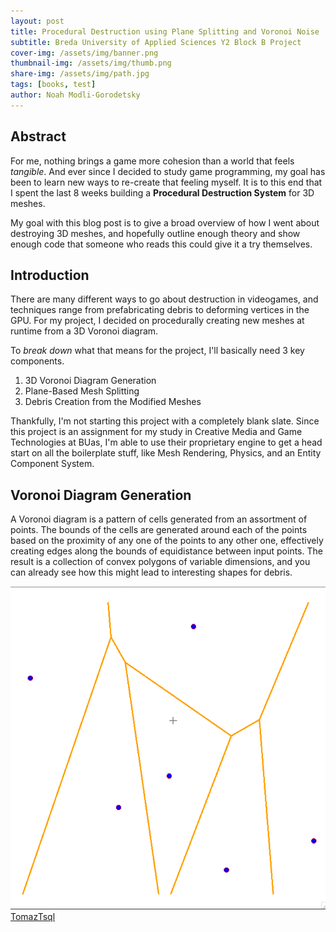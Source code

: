 ```yaml
---
layout: post
title: Procedural Destruction using Plane Splitting and Voronoi Noise
subtitle: Breda University of Applied Sciences Y2 Block B Project
cover-img: /assets/img/banner.png
thumbnail-img: /assets/img/thumb.png
share-img: /assets/img/path.jpg
tags: [books, test]
author: Noah Modli-Gorodetsky
---
```


**Abstract**
-
For me, nothing brings a game more cohesion than a world that feels *tangible*. And ever since I decided to study game programming, my goal has been to learn new ways to re-create that feeling myself. It is to this end that I spent the last 8 weeks building a **Procedural Destruction System** for 3D meshes.

My goal with this blog post is to give a broad overview of how I went about destroying 3D meshes, and hopefully outline enough theory and show enough code that someone who reads this could give it a try themselves. 

**Introduction**
-
There are many different ways to go about destruction in videogames, and techniques range from prefabricating debris to deforming vertices in the GPU. For my project, I decided on procedurally creating new meshes at runtime from a 3D Voronoi diagram.

To *break down* what that means for the project, I'll basically need 3 key components.
1. 3D Voronoi Diagram Generation
2. Plane-Based Mesh Splitting
3. Debris Creation from the Modified Meshes

Thankfully, I'm not starting this project with a completely blank slate. Since this project is an assignment for my study in Creative Media and Game Technologies at BUas, I'm able to use their proprietary engine to get a head start on all the boilerplate stuff, like Mesh Rendering, Physics, and an Entity Component System.

**Voronoi Diagram Generation**
-
A Voronoi diagram is a pattern of cells generated from an assortment of points. The bounds of the cells are generated around each of the points based on the proximity of any one of the points to any other one, effectively creating edges along the bounds of equidistance between input points. The result is a collection of convex polygons of variable dimensions, and you can already see how this might lead to interesting shapes for debris.

![alt text](../assets/img/voronoi.gif)
[TomazTsql](https://tomaztsql.wordpress.com/2021/11/01/little-useless-useful-r-functions-interactive-voronoi-diagram-generator-using-r-and-x11/)



